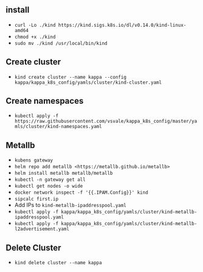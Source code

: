 ## install

- `curl -Lo ./kind https://kind.sigs.k8s.io/dl/v0.14.0/kind-linux-amd64`
- `chmod +x ./kind`
- `sudo mv ./kind /usr/local/bin/kind`

## Create cluster

- `kind create cluster --name kappa --config kappa/kappa_k8s_config/yamls/cluster/kind-cluster.yaml`

## Create namespaces

- `kubectl apply -f https://raw.githubusercontent.com/vsvale/kappa_k8s_config/master/yamls/cluster/kind-namespaces.yaml`

## Metallb

- `kubens gateway`
- `helm repo add metallb <https://metallb.github.io/metallb>`
- `helm install metallb metallb/metallb`
- `kubectl -n gateway get all`
- `kubectl get nodes -o wide`
- `docker network inspect -f '{{.IPAM.Config}}' kind`
- `sipcalc first.ip`
- Add IPs to `kind-metallb-ipaddresspool.yaml`
- `kubectl apply -f kappa/kappa_k8s_config/yamls/cluster/kind-metallb-ipaddresspool.yaml`
- `kubectl apply -f kappa/kappa_k8s_config/yamls/cluster/kind-metallb-l2advertisement.yaml`

## Delete Cluster

- `kind delete cluster --name kappa`
